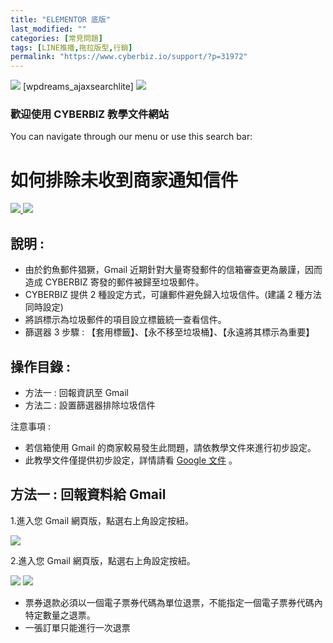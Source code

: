 ```yaml
---
title: "ELEMENTOR 底版"
last_modified: ""
categories: [常見問題]
tags: [LINE推播,拖拉版型,行銷]
permalink: "https://www.cyberbiz.io/support/?p=31972"
---
```


![](https://www.cyberbiz.io/support/wp-content/uploads/CB_Brand_Logo_RGB_2-1024x147.png) [wpdreams_ajaxsearchlite]
![](https://www.cyberbiz.io/support/wp-content/uploads/網頁擷取_29-7-2022_15944_-300x107.jpeg)

### 歡迎使用 CYBERBIZ 教學文件網站

You can navigate through our menu or use this search bar:

# 如何排除未收到商家通知信件

[ ![](https://www.cyberbiz.io/support/wp-content/uploads/台灣站.png)
](https://www.cyberbiz.io/support/?page_id=2490)
![](https://www.cyberbiz.io/support/wp-content/uploads/北美站.png)

## 說明 :

* 由於釣魚郵件猖獗，Gmail 近期針對大量寄發郵件的信箱審查更為嚴謹，因而造成 CYBERBIZ 寄發的郵件被歸至垃圾郵件。 
* CYBERBIZ 提供 2 種設定方式，可讓郵件避免歸入垃圾信件。(建議 2 種方法同時設定)
* 將誤標示為垃圾郵件的項目設立標籤統一查看信件。
* 篩選器 3 步驟 : 【套用標籤】、【永不移至垃圾桶】、【永遠將其標示為重要】

## 操作目錄 :

* 方法一 : 回報資訊至 Gmail
* 方法二 : 設置篩選器排除垃圾信件

注意事項 :

* 若信箱使用 Gmail 的商家較易發生此問題，請依教學文件來進行初步設定。
* 此教學文件僅提供初步設定，詳情請看 [Google 文件](https://support.google.com/mail/answer/1366858?hl=zh-Hant&expand=1) 。

## 方法一 : 回報資料給 Gmail

1.進入您 Gmail 網頁版，點選右上角設定按紐。

[ ![](https://www.cyberbiz.io/support/wp-content/uploads/如何避免未收到-CYBERBIZ-商家通知信件01-768x277.png) ](https://www.cyberbiz.io/support/wp-content/uploads/如何避免未收到-CYBERBIZ-商家通知信件01.png)

2.進入您 Gmail 網頁版，點選右上角設定按紐。

![](https://www.cyberbiz.io/support/wp-content/uploads/黑貓宅配操作出貨08-1024x329.png)
![](https://www.cyberbiz.io/support/wp-content/uploads/fountain-pen.png)

* 票券退款必須以一個電子票券代碼為單位退票，不能指定一個電子票券代碼內特定數量之退票。
* 一張訂單只能進行一次退票

